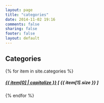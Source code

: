 ```yaml
---
layout: page
title: "categories"
date: 2014-11-02 19:16
comments: false
sharing: false
footer: false
layout: default
---
```


<div class="all-posts">
  <div class="article-list">  
    <div class="container">
      <div class="row">
        <div class="list-title col-md-offset-3 col-md-6">
          <h2>Categories</h2>
          {% for item in site.categories %}
            <h5>
              <a href="/blog/categories/{{ item[0] }}/">{{ item[0] | capitalize }}</a> [ {{ item[1].size }} ]
            </h5>
          {% endfor %}
        </div>
      </div>
    </div>
  </div>  
</div>  

